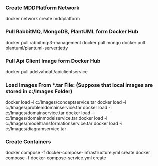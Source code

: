 ### Create MDDPlatform Network
docker network create mddplatform

### Pull RabbitMQ, MongoDB, PlantUML form Docker Hub
docker pull rabbitmq:3-management
docker pull mongo
docker pull plantuml/plantuml-server:jetty

### Pull Api Client Image form Docker Hub
docker pull adelvahdati/apiclientservice

### Load Images From *.tar File: (Suppose that local images are stored in c:/Images Folder)
docker load -i c:/Images/conceptservice.tar
docker load -i c:/Images/problemdomainservice.tar
docker load -i c:/Images/domainservice.tar
docker load -i c:/Images/domainmodelservice.tar
docker load -i c:/Images/modeltransformationservice.tar
docker load -i c:/Images/diagramservice.tar

### Create Containers
docker compose -f docker-compose-infrastructure.yml create
docker compose -f docker-compose-service.yml create